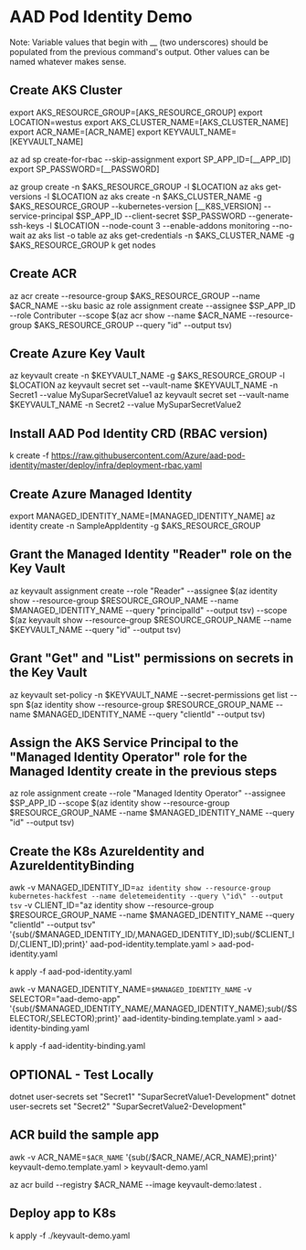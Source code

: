 # AAD Pod Identity Demo

Note: Variable values that begin with __ (two underscores) should be populated from the previous command's output. Other values can be named whatever makes sense.

## Create AKS Cluster

export AKS_RESOURCE_GROUP=[AKS_RESOURCE_GROUP]
export LOCATION=westus
export AKS_CLUSTER_NAME=[AKS_CLUSTER_NAME]
export ACR_NAME=[ACR_NAME]
export KEYVAULT_NAME=[KEYVAULT_NAME]

az ad sp create-for-rbac --skip-assignment
export SP_APP_ID=[__APP_ID]
export SP_PASSWORD=[__PASSWORD]

az group create -n $AKS_RESOURCE_GROUP -l $LOCATION
az aks get-versions -l $LOCATION
az aks create -n $AKS_CLUSTER_NAME -g $AKS_RESOURCE_GROUP --kubernetes-version [__K8S_VERSION] --service-principal $SP_APP_ID --client-secret $SP_PASSWORD --generate-ssh-keys -l $LOCATION --node-count 3 --enable-addons monitoring --no-wait
az aks list -o table
az aks get-credentials -n $AKS_CLUSTER_NAME -g $AKS_RESOURCE_GROUP
k get nodes

## Create ACR

az acr create --resource-group $AKS_RESOURCE_GROUP --name $ACR_NAME --sku basic
az role assignment create --assignee $SP_APP_ID --role Contributer --scope $(az acr show --name $ACR_NAME --resource-group $AKS_RESOURCE_GROUP --query "id" --output tsv)

## Create Azure Key Vault

az keyvault create -n $KEYVAULT_NAME -g $AKS_RESOURCE_GROUP -l $LOCATION
az keyvault secret set --vault-name $KEYVAULT_NAME -n Secret1 --value MySuparSecretValue1
az keyvault secret set --vault-name $KEYVAULT_NAME -n Secret2 --value MySuparSecretValue2

## Install AAD Pod Identity CRD (RBAC version)

k create -f https://raw.githubusercontent.com/Azure/aad-pod-identity/master/deploy/infra/deployment-rbac.yaml

## Create Azure Managed Identity

export MANAGED_IDENTITY_NAME=[MANAGED_IDENTITY_NAME]
az identity create -n SampleAppIdentity -g $AKS_RESOURCE_GROUP

## Grant the Managed Identity "Reader" role on the Key Vault

az keyvault assignment create --role "Reader" --assignee $(az identity show --resource-group $RESOURCE_GROUP_NAME --name $MANAGED_IDENTITY_NAME --query "principalId" --output tsv) --scope $(az keyvault show --resource-group $RESOURCE_GROUP_NAME --name $KEYVAULT_NAME --query "id" --output tsv)

## Grant "Get" and "List" permissions on secrets in the Key Vault

az keyvault set-policy -n $KEYVAULT_NAME --secret-permissions get list --spn $(az identity show --resource-group $RESOURCE_GROUP_NAME --name $MANAGED_IDENTITY_NAME --query "clientId" --output tsv)

## Assign the AKS Service Principal to the "Managed Identity Operator" role for the Managed Identity create in the previous steps

az role assignment create --role "Managed Identity Operator" --assignee $SP_APP_ID --scope $(az identity show --resource-group $RESOURCE_GROUP_NAME --name $MANAGED_IDENTITY_NAME --query "id" --output tsv)

## Create the K8s AzureIdentity and AzureIdentityBinding

awk -v MANAGED_IDENTITY_ID=`az identity show --resource-group kubernetes-hackfest --name deletemeidentity --query \"id\" --output tsv` -v CLIENT_ID="az identity show --resource-group $RESOURCE_GROUP_NAME --name $MANAGED_IDENTITY_NAME --query \"clientId\" --output tsv" '{sub(/\$MANAGED_IDENTITY_ID/,MANAGED_IDENTITY_ID);sub(/\$CLIENT_ID/,CLIENT_ID);print}' aad-pod-identity.template.yaml > aad-pod-identity.yaml

k apply -f aad-pod-identity.yaml

awk -v MANAGED_IDENTITY_NAME=`$MANAGED_IDENTITY_NAME` -v SELECTOR="aad-demo-app" '{sub(/\$MANAGED_IDENTITY_NAME/,MANAGED_IDENTITY_NAME);sub(/\$SELECTOR/,SELECTOR);print}' aad-identity-binding.template.yaml > aad-identity-binding.yaml

k apply -f aad-identity-binding.yaml

## OPTIONAL - Test Locally

dotnet user-secrets set "Secret1" "SuparSecretValue1-Development"
dotnet user-secrets set "Secret2" "SuparSecretValue2-Development"

## ACR build the sample app

awk -v ACR_NAME=`$ACR_NAME` '{sub(/\$ACR_NAME/,ACR_NAME);print}' keyvault-demo.template.yaml > keyvault-demo.yaml

az acr build --registry $ACR_NAME --image keyvault-demo:latest .

## Deploy app to K8s

k apply -f ./keyvault-demo.yaml

